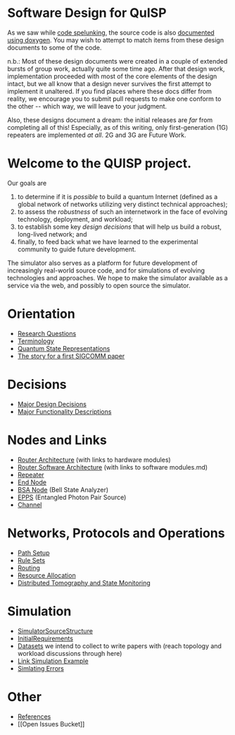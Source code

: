 # Software Design for QuISP

As we saw while [code spelunking](code-spelunking.md), the source code
is also [documented using doxygen](html/index.html).  You may wish to
attempt to match items from these design documents to some of the
code.

n.b.: Most of these design documents were created in a couple of
extended bursts of group work, actually quite some time ago.  After
that design work, implementation proceeded with most of the core
elements of the design intact, but we all know that a design never
survives the first attempt to implement it unaltered.  If you find
places where these docs differ from reality, we encourage you to
submit pull requests to make one conform to the other -- which way, we
will leave to your judgment.

Also, these designs document a dream: the initial releases are _far_
from completing all of this!  Especially, as of this writing, only
first-generation (1G) repeaters are implemented _at all_.  2G and 3G
are Future Work.

# Welcome to the QUISP project.

Our goals are

1. to determine if it is *possible* to build a
quantum Internet (defined as a global network of networks utilizing
very distinct technical approaches);
1. to assess the *robustness* of such an internetwork in the face of evolving
technology, deployment, and workload;
1. to establish some key *design decisions* that will help us build a robust, long-lived network; and
1. finally, to feed back what we have learned to the
experimental community to guide future development.

The simulator also serves as a platform for future development of
increasingly real-world source code, and for simulations of evolving
technologies and approaches.  We hope to make the simulator available
as a service via the web, and possibly to open source the simulator.

# Orientation #

- [Research Questions](Research%20Questions.md)
- [Terminology](Terminology.md)
- [Quantum State Representations](Quantum%20State%20Representations.md)
- [The story for a first SIGCOMM paper](The%20Story.md)

# Decisions #

- [Major Design Decisions](Major%20Design%20Decisions.md)
- [Major Functionality Descriptions](Major%20Functionality%20Descriptions.md)

# Nodes and Links #

- [Router Architecture](Router%20Architecture.md) (with links to hardware modules)
- [Router Software Architecture](Router%20Software%20Architecture) (with links to software modules.md)
- [Repeater](Repeater.md)
- [End Node](End%20Node.md)
- [BSA Node](BSA%20Node.md) (Bell State Analyzer)
- [EPPS](EPPS.md) (Entangled Photon Pair Source)
- [Channel](Channel.md)

# Networks, Protocols and Operations #

- [Path Setup](Path%20Setup.md)
- [Rule Sets](RuleSet.md)
- [Routing](Routing.md)
- [Resource Allocation](Resource%20Allocation.md)
- [Distributed Tomography and State Monitoring](Distributed%20Tomography%20and%20State%20Monitoring.md)

# Simulation #

- [SimulatorSourceStructure](SimulatorSourceStructure.md)
- [InitialRequirements](InitialRequirements.md)
- [Datasets](Datasets) we intend to collect to write papers with (reach topology and workload discussions through here)
- [Link Simulation Example](SimLink.md)
- [Simlating Errors](SimErrors.md)

# Other #

- [References](References.md)
- [[Open Issues Bucket]]
